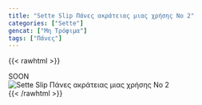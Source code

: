 ```yaml
---
title: "Sette Slip Πάνες ακράτειας μιας χρήσης No 2"
categories: ["Sette"]
gencat: ["Μη Τρόφιμα"]
tags: ["Πάνες"]
---
```

{{< rawhtml >}}

<div class="sload436"><div class="product">SOON<br><div class="pimg"><img alt="Sette Slip Πάνες ακράτειας μιας χρήσης No 2" title="Sette Slip Πάνες ακράτειας μιας χρήσης No 2" src="/media/images/sette-slip-panes-akrateias-mias-xrhshs-no-2.jpg"></div></div></div>
{{< /rawhtml >}}


